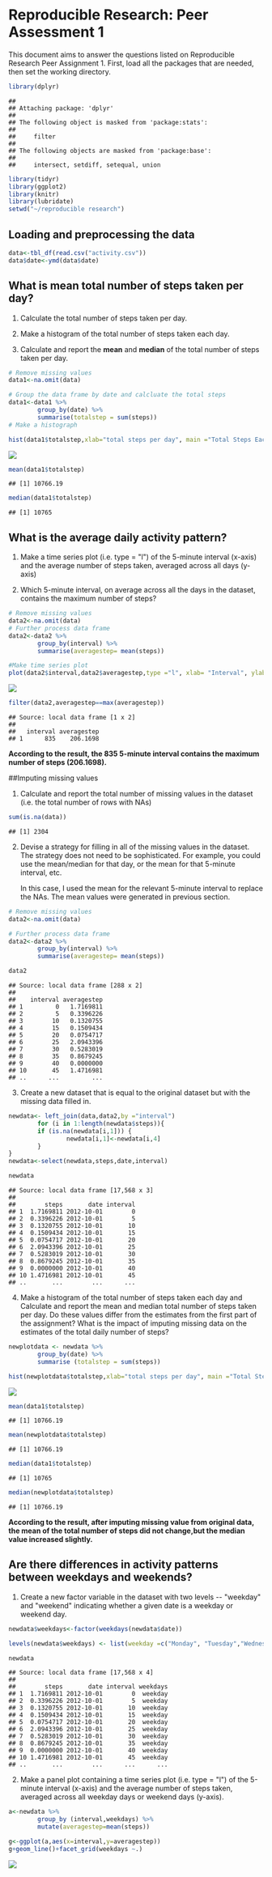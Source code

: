 # Reproducible Research: Peer Assessment 1

This document aims to answer the questions listed on Reproducible Research Peer Assignment 1. First, load all the packages that are needed, then set the working directory. 


```r
library(dplyr)
```

```
## 
## Attaching package: 'dplyr'
## 
## The following object is masked from 'package:stats':
## 
##     filter
## 
## The following objects are masked from 'package:base':
## 
##     intersect, setdiff, setequal, union
```

```r
library(tidyr)
library(ggplot2)
library(knitr)
library(lubridate)
setwd("~/reproducible research")
```

## Loading and preprocessing the data


```r
data<-tbl_df(read.csv("activity.csv"))
data$date<-ymd(data$date)
```

## What is mean total number of steps taken per day?

1. Calculate the total number of steps taken per day.

2. Make a histogram of the total number of steps taken each day.

3. Calculate and report the **mean** and **median** of the total number of steps taken per day.


```r
# Remove missing values
data1<-na.omit(data)

# Group the data frame by date and calcluate the total steps
data1<-data1 %>%
        group_by(date) %>%
        summarise(totalstep = sum(steps))
# Make a histograph

hist(data1$totalstep,xlab="total steps per day", main ="Total Steps Each Day")
```

![](figure/unnamed-chunk-3-1.png) 

```r
mean(data1$totalstep)
```

```
## [1] 10766.19
```

```r
median(data1$totalstep)
```

```
## [1] 10765
```

## What is the average daily activity pattern?

1. Make a time series plot (i.e. type = "l") of the 5-minute interval (x-axis) and the average number of steps taken, averaged across all days (y-axis)

2. Which 5-minute interval, on average across all the days in the dataset, contains the maximum number of steps?


```r
# Remove missing values
data2<-na.omit(data)
# Further process data frame
data2<-data2 %>%
        group_by(interval) %>%
        summarise(averagestep= mean(steps))

#Make time series plot
plot(data2$interval,data2$averagestep,type ="l", xlab= "Interval", ylab= "Average Steps", main="Average Steps Across All Days")
```

![](figure/unnamed-chunk-4-1.png) 

```r
filter(data2,averagestep==max(averagestep))
```

```
## Source: local data frame [1 x 2]
## 
##   interval averagestep
## 1      835    206.1698
```

**According to the result, the 835 5-minute interval contains the maximum number of steps (206.1698).**

##Imputing missing values

1. Calculate and report the total number of missing values in the dataset (i.e. the total number of rows with NAs)


```r
sum(is.na(data))
```

```
## [1] 2304
```

2. Devise a strategy for filling in all of the missing values in the dataset. The strategy does not need to be sophisticated. For example, you could use the mean/median for that day, or the mean for that 5-minute interval, etc.
   
   In this case, I used the mean for the relevant 5-minute interval to replace the NAs. The mean values were generated in previous section. 
   
   

```r
# Remove missing values
data2<-na.omit(data)

# Further process data frame
data2<-data2 %>%
        group_by(interval) %>%
        summarise(averagestep= mean(steps))

data2
```

```
## Source: local data frame [288 x 2]
## 
##    interval averagestep
## 1         0   1.7169811
## 2         5   0.3396226
## 3        10   0.1320755
## 4        15   0.1509434
## 5        20   0.0754717
## 6        25   2.0943396
## 7        30   0.5283019
## 8        35   0.8679245
## 9        40   0.0000000
## 10       45   1.4716981
## ..      ...         ...
```

3. Create a new dataset that is equal to the original dataset but with the missing data filled in.

```r
newdata<- left_join(data,data2,by ="interval")
        for (i in 1:length(newdata$steps)){
        if (is.na(newdata[i,1])) {
                newdata[i,1]<-newdata[i,4]
        }
}
newdata<-select(newdata,steps,date,interval)

newdata
```

```
## Source: local data frame [17,568 x 3]
## 
##        steps       date interval
## 1  1.7169811 2012-10-01        0
## 2  0.3396226 2012-10-01        5
## 3  0.1320755 2012-10-01       10
## 4  0.1509434 2012-10-01       15
## 5  0.0754717 2012-10-01       20
## 6  2.0943396 2012-10-01       25
## 7  0.5283019 2012-10-01       30
## 8  0.8679245 2012-10-01       35
## 9  0.0000000 2012-10-01       40
## 10 1.4716981 2012-10-01       45
## ..       ...        ...      ...
```

4. Make a histogram of the total number of steps taken each day and Calculate and report the mean and median total number of steps taken per day. Do these values differ from the estimates from the first part of the assignment? What is the impact of imputing missing data on the estimates of the total daily number of steps?


```r
newplotdata <- newdata %>%
        group_by(date) %>%
        summarise (totalstep = sum(steps))

hist(newplotdata$totalstep,xlab="total steps per day", main ="Total Steps Each Day (imputed)")  
```

![](figure/unnamed-chunk-8-1.png) 

```r
mean(data1$totalstep)
```

```
## [1] 10766.19
```

```r
mean(newplotdata$totalstep)
```

```
## [1] 10766.19
```

```r
median(data1$totalstep)
```

```
## [1] 10765
```

```r
median(newplotdata$totalstep)
```

```
## [1] 10766.19
```

**According to the result, after imputing missing value from original data, the mean of the total number of steps did not change,but the median value increased slightly.**

## Are there differences in activity patterns between weekdays and weekends?

1. Create a new factor variable in the dataset with two levels -- "weekday" and "weekend" indicating whether a given date is a weekday or weekend day.


```r
newdata$weekdays<-factor(weekdays(newdata$date))

levels(newdata$weekdays) <- list(weekday =c("Monday", "Tuesday","Wednesday","Thursday","Friday"),weekend =c("Saturday","Sunday"))

newdata
```

```
## Source: local data frame [17,568 x 4]
## 
##        steps       date interval weekdays
## 1  1.7169811 2012-10-01        0  weekday
## 2  0.3396226 2012-10-01        5  weekday
## 3  0.1320755 2012-10-01       10  weekday
## 4  0.1509434 2012-10-01       15  weekday
## 5  0.0754717 2012-10-01       20  weekday
## 6  2.0943396 2012-10-01       25  weekday
## 7  0.5283019 2012-10-01       30  weekday
## 8  0.8679245 2012-10-01       35  weekday
## 9  0.0000000 2012-10-01       40  weekday
## 10 1.4716981 2012-10-01       45  weekday
## ..       ...        ...      ...      ...
```

2. Make a panel plot containing a time series plot (i.e. type = "l") of the 5-minute interval (x-axis) and the average number of steps taken, averaged across all weekday days or weekend days (y-axis).


```r
a<-newdata %>%
        group_by (interval,weekdays) %>%
        mutate(averagestep=mean(steps))

g<-ggplot(a,aes(x=interval,y=averagestep))
g+geom_line()+facet_grid(weekdays ~.)
```

![](figure/unnamed-chunk-10-1.png) 

